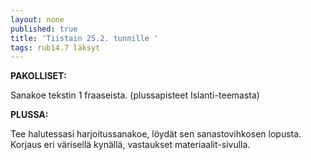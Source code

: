 ```yaml
---
layout: none
published: true
title: 'Tiistain 25.2. tunnille '
tags: rub14.7 läksyt
---
```

**PAKOLLISET:**

Sanakoe tekstin 1 fraaseista. (plussapisteet Islanti-teemasta)

**PLUSSA:**

Tee halutessasi harjoitussanakoe, löydät sen sanastovihkosen lopusta. Korjaus eri värisellä kynällä, vastaukset materiaalit-sivulla.
